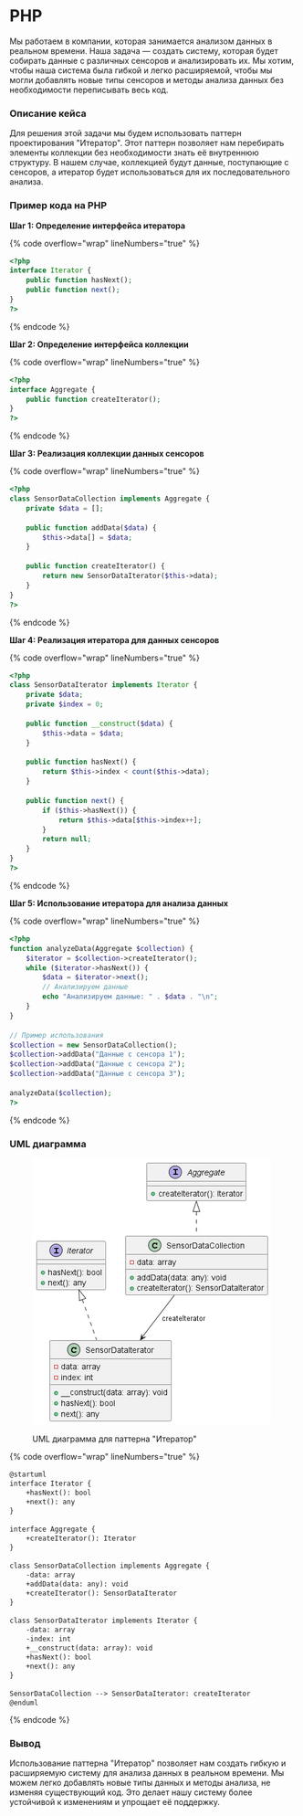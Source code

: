 # PHP

Мы работаем в компании, которая занимается анализом данных в реальном времени. Наша задача — создать систему, которая будет собирать данные с различных сенсоров и анализировать их. Мы хотим, чтобы наша система была гибкой и легко расширяемой, чтобы мы могли добавлять новые типы сенсоров и методы анализа данных без необходимости переписывать весь код.

### Описание кейса

Для решения этой задачи мы будем использовать паттерн проектирования "Итератор". Этот паттерн позволяет нам перебирать элементы коллекции без необходимости знать её внутреннюю структуру. В нашем случае, коллекцией будут данные, поступающие с сенсоров, а итератор будет использоваться для их последовательного анализа.

### Пример кода на PHP

**Шаг 1: Определение интерфейса итератора**

{% code overflow="wrap" lineNumbers="true" %}
```php
<?php
interface Iterator {
    public function hasNext();
    public function next();
}
?>
```
{% endcode %}

**Шаг 2: Определение интерфейса коллекции**

{% code overflow="wrap" lineNumbers="true" %}
```php
<?php
interface Aggregate {
    public function createIterator();
}
?>
```
{% endcode %}

**Шаг 3: Реализация коллекции данных сенсоров**

{% code overflow="wrap" lineNumbers="true" %}
```php
<?php
class SensorDataCollection implements Aggregate {
    private $data = [];

    public function addData($data) {
        $this->data[] = $data;
    }

    public function createIterator() {
        return new SensorDataIterator($this->data);
    }
}
?>
```
{% endcode %}

**Шаг 4: Реализация итератора для данных сенсоров**

{% code overflow="wrap" lineNumbers="true" %}
```php
<?php
class SensorDataIterator implements Iterator {
    private $data;
    private $index = 0;

    public function __construct($data) {
        $this->data = $data;
    }

    public function hasNext() {
        return $this->index < count($this->data);
    }

    public function next() {
        if ($this->hasNext()) {
            return $this->data[$this->index++];
        }
        return null;
    }
}
?>
```
{% endcode %}

**Шаг 5: Использование итератора для анализа данных**

{% code overflow="wrap" lineNumbers="true" %}
```php
<?php
function analyzeData(Aggregate $collection) {
    $iterator = $collection->createIterator();
    while ($iterator->hasNext()) {
        $data = $iterator->next();
        // Анализируем данные
        echo "Анализируем данные: " . $data . "\n";
    }
}

// Пример использования
$collection = new SensorDataCollection();
$collection->addData("Данные с сенсора 1");
$collection->addData("Данные с сенсора 2");
$collection->addData("Данные с сенсора 3");

analyzeData($collection);
?>
```
{% endcode %}

### UML диаграмма

<figure><img src="../../../../../.gitbook/assets/image (6).png" alt=""><figcaption><p>UML диаграмма для паттерна "Итератор"</p></figcaption></figure>

{% code overflow="wrap" lineNumbers="true" %}
```plantuml
@startuml
interface Iterator {
    +hasNext(): bool
    +next(): any
}

interface Aggregate {
    +createIterator(): Iterator
}

class SensorDataCollection implements Aggregate {
    -data: array
    +addData(data: any): void
    +createIterator(): SensorDataIterator
}

class SensorDataIterator implements Iterator {
    -data: array
    -index: int
    +__construct(data: array): void
    +hasNext(): bool
    +next(): any
}

SensorDataCollection --> SensorDataIterator: createIterator
@enduml
```
{% endcode %}

### Вывод

Использование паттерна "Итератор" позволяет нам создать гибкую и расширяемую систему для анализа данных в реальном времени. Мы можем легко добавлять новые типы данных и методы анализа, не изменяя существующий код. Это делает нашу систему более устойчивой к изменениям и упрощает её поддержку.
